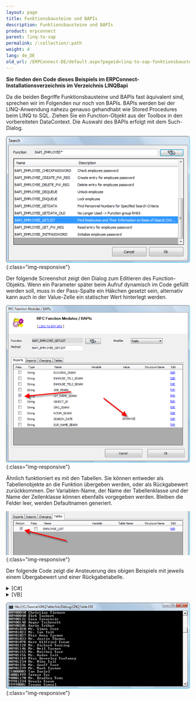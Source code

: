 ```yaml
---
layout: page
title: Funktionsbausteine und BAPIs
description: Funktionsbausteine und BAPIs
product: erpconnect
parent: linq-to-sap
permalink: /:collection/:path
weight: 4
lang: de_DE
old_url: /ERPConnect-DE/default.aspx?pageid=linq-to-sap-funktionsbausteine-und-bapis
---
```


**Sie finden den Code dieses Beispiels im ERPConnect-Installationsverzeichnis im Verzeichnis LINQBapi** 

Da die beiden Begriffe Funktionsbausteine und BAPIs fast äquivalent sind, sprechen wir im Folgenden nur noch von BAPIs. BAPIs werden bei der LINQ-Anwendung nahezu genauso gehandhabt wie Stored Procedures beim LINQ to SQL. Ziehen Sie ein Function-Objekt aus der Toolbox in den vorbereiteten DataContext. Die Auswahl des BAPIs erfolgt mit dem Such-Dialog.

![LINQToERP-Function-Modules-001](/img/content/LINQToERP-Function-Modules-001.png){:class="img-responsive"}

Der folgende Screenshot zeigt den Dialog zum Editieren des Function-Objekts. Wenn ein Parameter später beim Aufruf dynamisch im Code gefüllt werden soll, muss in der Pass-Spalte ein Häkchen gesetzt sein, alternativ kann auch in der Value-Zelle ein statischer Wert hinterlegt werden.

![LINQToERP-Function-Modules-002](/img/content/LINQToERP-Function-Modules-002.png){:class="img-responsive"}

Ähnlich funktioniert es mit den Tabellen. Sie können entweder als Tabellenobjekte an die Funktion übergeben werden, oder als Rückgabewert zurückkommen. Der Variablen-Name, der Name der Tabellenklasse und der Name der Zeilenklasse können ebenfalls vorgegeben werden. Bleiben die Felder leer, werden Defaultnamen generiert. 

![LINQToERP-Function-Modules-003](/img/content/LINQToERP-Function-Modules-003.png){:class="img-responsive"}

Der folgende Code zeigt die Ansteuerung des obigen Beispiels mit jeweils einem Übergabewert und einer Rückgabetabelle. 

<details>
<summary>[C#]</summary>
{% highlight csharp %}
SAPContext sc = new SAPContext("TestUser","SECRET01");
var MyEmpls = sc.BAPI_EMPLOYEE_GETLIST("T*"); 
foreach (var Empl in MyEmpls) 
   Console.WriteLine(Empl.PERNR + " " + Empl.ENAME); 
Console.ReadLine();
{% endhighlight %}
</details>

<details>
<summary>[VB]</summary>
{% highlight visualbasic %}
Dim sc As New LINQTable.SAPContext("TestUser", "SECRET01") 
  
Dim MyEmpls = From t In sc.BAPI_EMPLOYEE_GETLIST("T*") Select t 
  
For Each Empl In MyEmpls 
   Console.WriteLine(Empl.PERNR & " " & Empl.ENAME) 
Next 
  
Console.ReadLine()
{% endhighlight %}
</details>

![LINQToERP-Function-Modules-004](/img/content/LINQToERP-Function-Modules-004.png){:class="img-responsive"}
